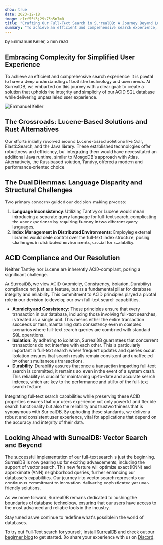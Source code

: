 ```yaml
---
show: true
date: 2023-12-18
image: clrf55i3j29s73b5n7m0
title: "Crafting Our Full-Text Search in SurrealDB: A Journey Beyond Lucene and Tantivy"
summary: "To achieve an efficient and comprehensive search experience, it is pivotal to have a deep understanding of both the technology and user needs."
---
```


by Emmanuel Keller, 3 min read

## Embracing Complexity for Simplified User Experience

To achieve an efficient and comprehensive search experience, it is pivotal to have a deep understanding of both the technology and user needs. At SurrealDB, we embarked on this journey with a clear goal: to create a solution that upholds the integrity and simplicity of our ACID SQL database while delivering unparalleled user experience.

![Emmanuel Keller](cm04je66mqtc73cmep5g)

## The Crossroads: Lucene-Based Solutions and Rust Alternatives

Our efforts initially revolved around Lucene-based solutions like Solr, ElasticSearch, and the Java library. These established technologies offer robustness and efficiency, but integrating them would have necessitated an additional Java runtime, similar to MongoDB's approach with Atlas. Alternatively, the Rust-based solution, Tantivy, offered a modern and performance-oriented choice.

## The Dual Dilemmas: Language Disparity and Structural Challenges

Two primary concerns guided our decision-making process:

1. **Language Inconsistency**: Utilizing Tantivy or Lucene would mean introducing a separate query language for full-text search, complicating the user experience by requiring fluency in two different query languages.
2. **Index Management in Distributed Environments**: Employing external libraries would cede control over the full-text index structure, posing challenges in distributed environments, crucial for scalability.

## ACID Compliance and Our Resolution

Neither Tantivy nor Lucene are inherently ACID-compliant, posing a significant challenge. 

At SurrealDB, we view ACID (Atomicity, Consistency, Isolation, Durability) compliance not just as a feature, but as a fundamental pillar for database integrity and reliability. This commitment to ACID principles played a pivotal role in our decision to develop our own full-text search capabilities.

- **Atomicity and Consistency**: These principles ensure that every transaction in our database, including those involving full-text searches, is treated as a single unit. This means either the entire transaction succeeds or fails, maintaining data consistency even in complex scenarios where full-text search queries are combined with standard SQL operations.
- **Isolation**: By adhering to isolation, SurrealDB guarantees that concurrent transactions do not interfere with each other. This is particularly important in full-text search where frequent updates and queries occur. Isolation ensures that search results remain consistent and unaffected by other simultaneous transactions.
- **Durability**: Durability assures that once a transaction impacting full-text search is committed, it remains so, even in the event of a system crash. This reliability is crucial for maintaining up-to-date and accurate search indexes, which are key to the performance and utility of the full-text search feature.

Integrating full-text search capabilities while preserving these ACID properties ensures that our users experience not only powerful and flexible search functionality but also the reliability and trustworthiness that is synonymous with SurrealDB. By upholding these standards, we deliver a robust and consistent user experience, vital for applications that depend on the accuracy and integrity of their data.

## Looking Ahead with SurrealDB: Vector Search and Beyond

The successful implementation of our full-text search is just the beginning. SurrealDB is now gearing up for exciting advancements, including the support of vector search. This new feature will optimize exact (KNN) and approximate (ANN) neighborhood queries, further enhancing our database's capabilities. Our journey into vector search represents our continuous commitment to innovation, delivering sophisticated yet user-friendly solutions.

As we move forward, SurrealDB remains dedicated to pushing the boundaries of database technology, ensuring that our users have access to the most advanced and reliable tools in the industry.

Stay tuned as we continue to redefine what's possible in the world of databases.

To try out Full-Text search for yourself, install [SurrealDB](https://surrealdb.com/install) and check out our [beginner blog](https://surrealdb.com/blog/create-a-search-engine-with-surrealdb-full-text-search) to get started.  Do share your experience with us on [Discord](https://discord.com/invite/surrealdb).
